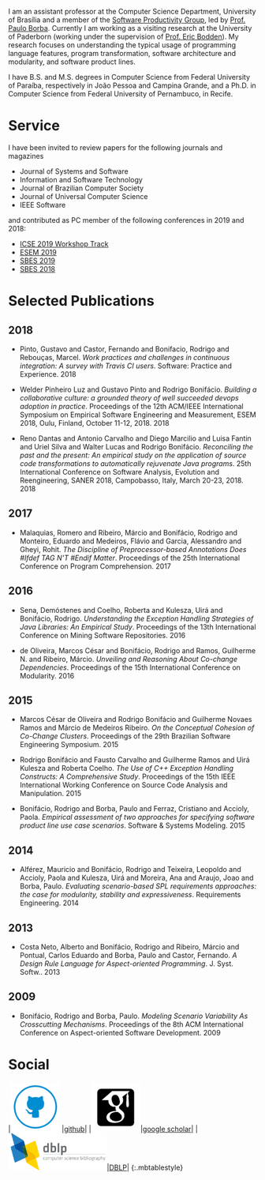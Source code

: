 I am an assistant professor at the Computer Science Department, University of Brasília
and a member of the [Software Productivity Group](http://cin.ufpe.br/spg),
led by [Prof. Paulo Borba](http://www.cin.ufpe.br/~phmb/). Currently I am working as
a visiting research at the University of Paderborn (working under
the supervision of [Prof. Eric Bodden](http://www.bodden.de)). My research focuses on
understanding the typical usage of programming language features, program transformation,
software architecture and modularity, and software product lines.

I have B.S. and M.S. degrees in Computer Science from Federal University of Paraíba, respectively in João Pessoa and Campina Grande, and a Ph.D. in Computer Science from Federal University of Pernambuco, in Recife.

# Service

I have been invited to review papers for the following journals and magazines 

   * Journal of Systems and Software
   * Information and Software Technology
   * Journal of Brazilian Computer Society
   * Journal of Universal Computer Science
   * IEEE Software

and contributed as PC member of the following conferences in 2019 and 2018:

   * [ICSE 2019 Workshop Track](https://2019.icse-conferences.org/track/icse-2019-Workshops)
   * [ESEM 2019](http://eseiw2019.com/esem/)
   * [SBES 2019](http://cbsoft2019.ufba.br/#/sbesresearchtrack)
   * [SBES 2018](http://cbsoft2018.icmc.usp.br/#/sbes#researchTrackSbes)

# Selected Publications

## 2018

   * Pinto, Gustavo and Castor, Fernando and Bonifacio, Rodrigo and Rebouças, Marcel. _Work practices and challenges in continuous integration: A survey with Travis CI users_. Software: Practice and Experience. 2018


   * Welder Pinheiro Luz and Gustavo Pinto and Rodrigo Bonifácio. _Building a collaborative culture: a grounded theory of well succeeded devops adoption in practice_. Proceedings of the 12th ACM/IEEE International Symposium on Empirical Software Engineering and Measurement, ESEM 2018, Oulu, Finland, October 11-12, 2018. 2018


   * Reno Dantas and Antonio Carvalho and Diego Marcilio and Luisa Fantin and Uriel Silva and Walter Lucas and Rodrigo Bonifácio. _Reconciling the past and the present: An empirical study on the application of source code transformations to automatically rejuvenate Java programs_. 25th International Conference on Software Analysis, Evolution and Reengineering, SANER 2018, Campobasso, Italy, March 20-23, 2018. 2018


## 2017
   * Malaquias, Romero and Ribeiro, Márcio and Bonifácio, Rodrigo and Monteiro, Eduardo and Medeiros, Flávio and Garcia, Alessandro and Gheyi, Rohit. _The Discipline of Preprocessor-based Annotations Does #Ifdef TAG N'T #Endif Matter_. Proceedings of the 25th International Conference on Program Comprehension. 2017


## 2016
   * Sena, Demóstenes and Coelho, Roberta and Kulesza, Uirá and Bonifácio, Rodrigo. _Understanding the Exception Handling Strategies of Java Libraries: An Empirical Study_. Proceedings of the 13th International Conference on Mining Software Repositories. 2016


   * de Oliveira, Marcos César and Bonifácio, Rodrigo and Ramos, Guilherme N. and Ribeiro, Márcio. _Unveiling and Reasoning About Co-change Dependencies_. Proceedings of the 15th International Conference on Modularity. 2016


## 2015
   * Marcos César de Oliveira and Rodrigo Bonifácio and Guilherme Novaes Ramos and Márcio de Medeiros Ribeiro. _On the Conceptual Cohesion of Co-Change Clusters_. Proceedings of the 29th Brazilian Software Engineering Symposium. 2015


   * Rodrigo Bonifácio and Fausto Carvalho and Guilherme Ramos and Uirá Kulesza and Roberta Coelho. _The Use of C++ Exception Handling Constructs: A Comprehensive Study_. Proceedings of the 15th IEEE International Working Conference on Source Code Analysis and Manipulation. 2015


   * Bonifácio, Rodrigo and Borba, Paulo and Ferraz, Cristiano and Accioly, Paola. _Empirical assessment of two approaches for specifying software product line use case scenarios_. Software & Systems Modeling. 2015


## 2014
   * Alférez, Mauricio and Bonifácio, Rodrigo and Teixeira, Leopoldo and Accioly, Paola and Kulesza, Uirá and Moreira, Ana and Araujo, Joao and Borba, Paulo. _Evaluating scenario-based SPL requirements approaches: the case for modularity, stability and expressiveness_. Requirements Engineering. 2014


## 2013
   * Costa Neto, Alberto and Bonifácio, Rodrigo and Ribeiro, Márcio and Pontual, Carlos Eduardo and Borba, Paulo and Castor, Fernando. _A Design Rule Language for Aspect-oriented Programming_. J. Syst. Softw.. 2013


## 2009
   * Bonifácio, Rodrigo and Borba, Paulo. _Modeling Scenario Variability As Crosscutting Mechanisms_. Proceedings of the 8th ACM International Conference on Aspect-oriented Software Development. 2009

# Social

|<img src="images/github.png" alt="drawing" width="100"/> |[github](http://rbonifacio.github.com/)|
|<img src="images/scholar.png" alt="drawing" width="100"/>|[google scholar](https://scholar.google.com/citations?user=YegiOugAAAAJ&hl=en)|
|<img src="images/dblp.png" alt="drawing" width="200"/>|[DBLP](https://dblp.org/pid/21/824)|
{:.mbtablestyle}
